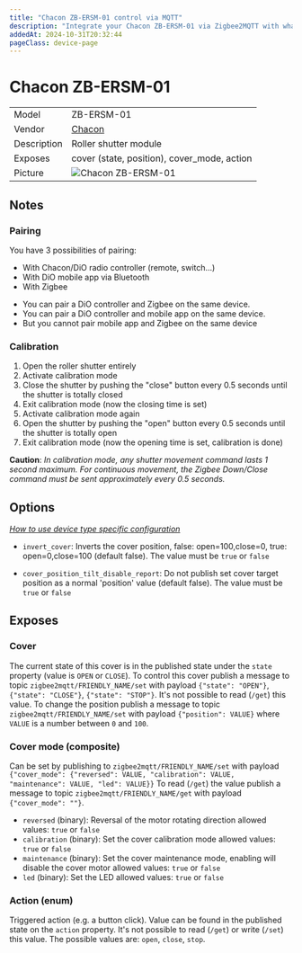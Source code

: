 ```yaml
---
title: "Chacon ZB-ERSM-01 control via MQTT"
description: "Integrate your Chacon ZB-ERSM-01 via Zigbee2MQTT with whatever smart home infrastructure you are using without the vendor's bridge or gateway."
addedAt: 2024-10-31T20:32:44
pageClass: device-page
---
```


<!-- !!!! -->
<!-- ATTENTION: This file is auto-generated through docgen! -->
<!-- You can only edit the "Notes"-Section between the two comment lines "Notes BEGIN" and "Notes END". -->
<!-- Do not use h1 or h2 heading within "## Notes"-Section. -->
<!-- !!!! -->

# Chacon ZB-ERSM-01

|     |     |
|-----|-----|
| Model | ZB-ERSM-01  |
| Vendor  | [Chacon](/supported-devices/#v=Chacon)  |
| Description | Roller shutter module |
| Exposes | cover (state, position), cover_mode, action |
| Picture | ![Chacon ZB-ERSM-01](https://www.zigbee2mqtt.io/images/devices/ZB-ERSM-01.png) |


<!-- Notes BEGIN: You can edit here. Add "## Notes" headline if not already present. -->
## Notes

### Pairing
You have 3 possibilities of pairing:
- With Chacon/DiO radio controller (remote, switch…)
- With DiO mobile app via Bluetooth
- With Zigbee

* You can pair a DiO controller and Zigbee on the same device.
* You can pair a DiO controller and mobile app on the same device.
* But you cannot pair mobile app and Zigbee on the same device

### Calibration
1. Open the roller shutter entirely
2. Activate calibration mode
3. Close the shutter by pushing the "close" button every 0.5 seconds until the shutter is totally closed
4. Exit calibration mode (now the closing time is set)
5. Activate calibration mode again
6. Open the shutter by pushing the "open" button every 0.5 seconds until the shutter is totally open
7. Exit calibration mode (now the opening time is set, calibration is done)

**Caution**: _In calibration mode, any shutter movement command lasts 1 second maximum. For continuous movement, the Zigbee Down/Close command must be sent approximately every 0.5 seconds._
<!-- Notes END: Do not edit below this line -->



## Options
*[How to use device type specific configuration](../guide/configuration/devices-groups.md#specific-device-options)*

* `invert_cover`: Inverts the cover position, false: open=100,close=0, true: open=0,close=100 (default false). The value must be `true` or `false`

* `cover_position_tilt_disable_report`: Do not publish set cover target position as a normal 'position' value (default false). The value must be `true` or `false`


## Exposes

### Cover 
The current state of this cover is in the published state under the `state` property (value is `OPEN` or `CLOSE`).
To control this cover publish a message to topic `zigbee2mqtt/FRIENDLY_NAME/set` with payload `{"state": "OPEN"}`, `{"state": "CLOSE"}`, `{"state": "STOP"}`.
It's not possible to read (`/get`) this value.
To change the position publish a message to topic `zigbee2mqtt/FRIENDLY_NAME/set` with payload `{"position": VALUE}` where `VALUE` is a number between `0` and `100`.

### Cover mode (composite)
Can be set by publishing to `zigbee2mqtt/FRIENDLY_NAME/set` with payload `{"cover_mode": {"reversed": VALUE, "calibration": VALUE, "maintenance": VALUE, "led": VALUE}}`
To read (`/get`) the value publish a message to topic `zigbee2mqtt/FRIENDLY_NAME/get` with payload `{"cover_mode": ""}`.
- `reversed` (binary): Reversal of the motor rotating direction allowed values: `true` or `false`
- `calibration` (binary): Set the cover calibration mode allowed values: `true` or `false`
- `maintenance` (binary): Set the cover maintenance mode, enabling will disable the cover motor allowed values: `true` or `false`
- `led` (binary): Set the LED allowed values: `true` or `false`

### Action (enum)
Triggered action (e.g. a button click).
Value can be found in the published state on the `action` property.
It's not possible to read (`/get`) or write (`/set`) this value.
The possible values are: `open`, `close`, `stop`.

